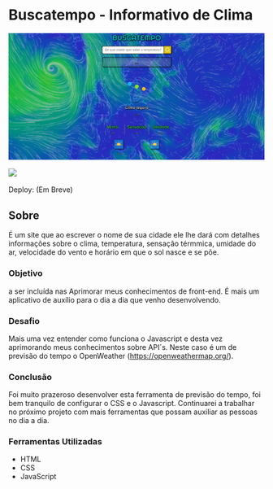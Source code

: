 # Buscatempo - Informativo de Clima

![](./assets/img/telabuscatempo2.png)

![](./assets/img/telagifbuscatempo.gif)

Deploy: (Em Breve)

## Sobre

É um site que ao escrever o nome de sua cidade ele lhe dará com detalhes informações sobre o clima, temperatura, sensação térmmica, umidade do ar, velocidade do vento e horário em que o sol nasce e se põe.

### Objetivo
a ser incluída nas
Aprimorar meus conhecimentos de front-end. É mais um aplicativo de auxílio para o dia a dia que venho desenvolvendo.

### Desafio

Mais uma vez entender como funciona o Javascript e desta vez aprimorando meus conhecimentos sobre API´s. Neste caso é um de previsão do tempo o OpenWeather (https://openweathermap.org/).

### Conclusão

Foi muito prazeroso desenvolver esta ferramenta de previsão do tempo, foi bem tranquilo de configurar o CSS e o Javascript. Continuarei a trabalhar no próximo projeto com mais ferramentas que possam auxiliar as pessoas no dia a dia.

### Ferramentas Utilizadas

- HTML
- CSS
- JavaScript